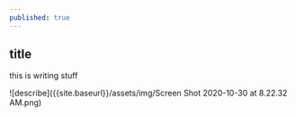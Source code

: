 ```yaml
---
published: true
---
```


## **title**

this is writing stuff

![describe]({{site.baseurl}}/assets/img/Screen Shot 2020-10-30 at 8.22.32 AM.png)

